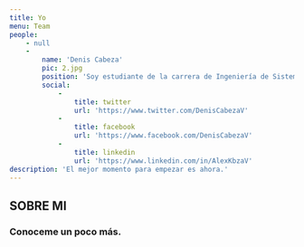 ```yaml
---
title: Yo
menu: Team
people:
    - null
    -
        name: 'Denis Cabeza'
        pic: 2.jpg
        position: 'Soy estudiante de la carrera de Ingeniería de Sistemas y Computación en La Pontificia Univercidad Católica Sede Esmeraldas (PUCESE).'
        social:
            -
                title: twitter
                url: 'https://www.twitter.com/DenisCabezaV'
            -
                title: facebook
                url: 'https://www.facebook.com/DenisCabezaV'
            -
                title: linkedin
                url: 'https://www.linkedin.com/in/AlexKbzaV'
description: 'El mejor momento para empezar es ahora.'
---
```


## SOBRE MI
### Conoceme un poco más.
